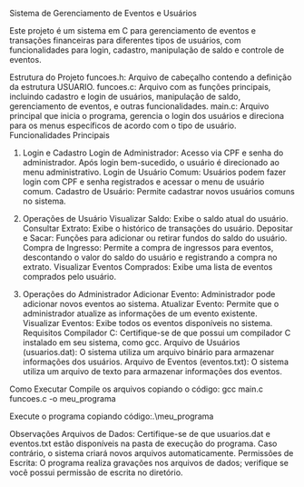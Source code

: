 Sistema de Gerenciamento de Eventos e Usuários

Este projeto é um sistema em C para gerenciamento de eventos e transações financeiras para diferentes tipos de usuários, com funcionalidades para login, cadastro, manipulação de saldo e controle de eventos.

Estrutura do Projeto
funcoes.h: Arquivo de cabeçalho contendo a definição da estrutura USUARIO.
funcoes.c: Arquivo com as funções principais, incluindo cadastro e login de usuários, manipulação de saldo, gerenciamento de eventos, e outras funcionalidades.
main.c: Arquivo principal que inicia o programa, gerencia o login dos usuários e direciona para os menus específicos de acordo com o tipo de usuário.
Funcionalidades Principais


1. Login e Cadastro
Login de Administrador: Acesso via CPF e senha do administrador. Após login bem-sucedido, o usuário é direcionado ao menu administrativo.
Login de Usuário Comum: Usuários podem fazer login com CPF e senha registrados e acessar o menu de usuário comum.
Cadastro de Usuário: Permite cadastrar novos usuários comuns no sistema.


2. Operações de Usuário
Visualizar Saldo: Exibe o saldo atual do usuário.
Consultar Extrato: Exibe o histórico de transações do usuário.
Depositar e Sacar: Funções para adicionar ou retirar fundos do saldo do usuário.
Compra de Ingresso: Permite a compra de ingressos para eventos, descontando o valor do saldo do usuário e registrando a compra no extrato.
Visualizar Eventos Comprados: Exibe uma lista de eventos comprados pelo usuário.


3. Operações do Administrador
Adicionar Evento: Administrador pode adicionar novos eventos ao sistema.
Atualizar Evento: Permite que o administrador atualize as informações de um evento existente.
Visualizar Eventos: Exibe todos os eventos disponíveis no sistema.
Requisitos
Compilador C: Certifique-se de que possui um compilador C instalado em seu sistema, como gcc.
Arquivo de Usuários (usuarios.dat): O sistema utiliza um arquivo binário para armazenar informações dos usuários.
Arquivo de Eventos (eventos.txt): O sistema utiliza um arquivo de texto para armazenar informações dos eventos.

Como Executar
Compile os arquivos copiando o código:
gcc main.c funcoes.c -o meu_programa

Execute o programa copiando código:.\meu_programa


Observações
Arquivos de Dados: Certifique-se de que usuarios.dat e eventos.txt estão disponíveis na pasta de execução do programa. Caso contrário, o sistema criará novos arquivos automaticamente.
Permissões de Escrita: O programa realiza gravações nos arquivos de dados; verifique se você possui permissão de escrita no diretório.
